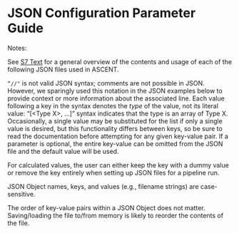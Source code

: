 # JSON Configuration Parameter Guide

Notes:

See [S7 Text](S7-JSON-configuration-files) for a general overview of the contents and usage of each of the following JSON files used in ASCENT.

`“//"` is not valid JSON syntax; comments are not possible in JSON.
However, we sparingly used this notation in the JSON examples below to
provide context or more information about the associated line. Each
value following a key in the syntax denotes the *type* of the value, not
its literal value: “\[\<Type X\>, …\]” syntax indicates that the type is
an array of Type X. Occasionally, a single value may be substituted for
the list if only a single value is desired, but this functionality
differs between keys, so be sure to read the documentation before
attempting for any given key-value pair. If a parameter is optional, the
entire key-value can be omitted from the JSON file and the default value
will be used.

For calculated values, the user can either keep the key with a dummy
value or remove the key entirely when setting up JSON files for a
pipeline run.

JSON Object names, keys, and values (e.g., filename strings) are
case-sensitive.

The order of key-value pairs within a JSON Object does not matter.
Saving/loading the file to/from memory is likely to reorder the contents
of the file.
